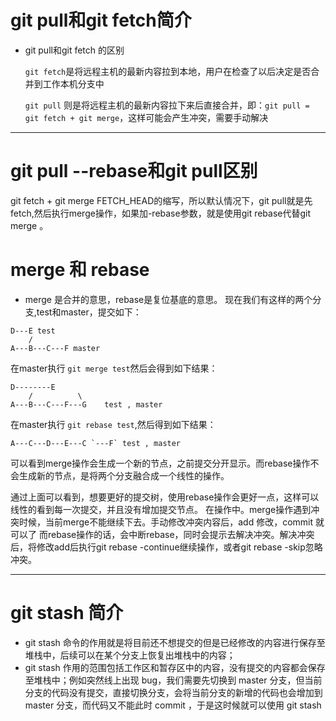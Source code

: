 # git pull和git fetch简介

* git pull和git fetch 的区别
  
  `git fetch`是将远程主机的最新内容拉到本地，用户在检查了以后决定是否合并到工作本机分支中
  
  `git pull` 则是将远程主机的最新内容拉下来后直接合并，即：`git pull = git fetch + git merge`，这样可能会产生冲突，需要手动解决

---

# git pull --rebase和git pull区别

git fetch + git merge FETCH_HEAD的缩写，所以默认情况下，git pull就是先fetch,然后执行merge操作，如果加-rebase参数，就是使用git rebase代替git merge 。

# **merge 和 rebase**

- merge 是合并的意思，rebase是复位基底的意思。
  现在我们有这样的两个分支,test和master，提交如下：

```
D---E test
    /
A---B---C---F master
```

在master执行 `git merge test`然后会得到如下结果：

```
D--------E
    /          \
A---B---C---F---G    test , master
```

在master执行 `git rebase test`,然后得到如下结果：

```
A---C---D---E---C `---F` test , master
```

可以看到merge操作会生成一个新的节点，之前提交分开显示。而rebase操作不会生成新的节点，是将两个分支融合成一个线性的操作。

通过上面可以看到，想要更好的提交树，使用rebase操作会更好一点，这样可以线性的看到每一次提交，并且没有增加提交节点。
在操作中。merge操作遇到冲突时候，当前merge不能继续下去。手动修改冲突内容后，add 修改，commit 就可以了
而rebase操作的话，会中断rebase，同时会提示去解决冲突。解决冲突后，将修改add后执行git rebase -continue继续操作，或者git rebase -skip忽略冲突。

---

# git stash 简介

- git stash 命令的作用就是将目前还不想提交的但是已经修改的内容进行保存至堆栈中，后续可以在某个分支上恢复出堆栈中的内容；
- git stash 作用的范围包括工作区和暂存区中的内容，没有提交的内容都会保存至堆栈中；例如突然线上出现 bug，我们需要先切换到 master 分支，但当前分支的代码没有提交，直接切换分支，会将当前分支的新增的代码也会增加到 master 分支，而代码又不能此时 commit ，于是这时候就可以使用 git stash

